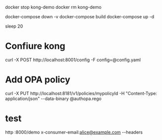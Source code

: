 docker stop kong-demo
docker rm kong-demo

docker-compose down -v
docker-compose build
docker-compose up -d


sleep 20

# Confiure kong
curl -X POST http://localhost:8001/config -F config=@config.yaml
# Add OPA policy
 curl -X PUT http://localhost:8181/v1/policies/mypolicyId -H "Content-Type: application/json" --data-binary @authopa.rego
# test
 http :8000/demo x-consumer-email:alice@example.com --headers 
